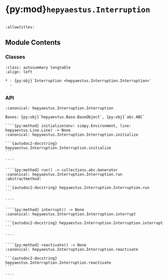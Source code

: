 # {py:mod}`hepyaestus.Interruption`

```{py:module} hepyaestus.Interruption
```

```{autodoc2-docstring} hepyaestus.Interruption
:allowtitles:
```

## Module Contents

### Classes

````{list-table}
:class: autosummary longtable
:align: left

* - {py:obj}`Interruption <hepyaestus.Interruption.Interruption>`
  -
````

### API

`````{py:class} Interruption(id: str, name: str, victim: hepyaestus.StoreNode.StoreNode)
:canonical: hepyaestus.Interruption.Interruption

Bases: {py:obj}`hepyaestus.Base.BaseObject`, {py:obj}`abc.ABC`

````{py:method} initialize(env: simpy.Environment, line: hepyaestus.Line.Line) -> None
:canonical: hepyaestus.Interruption.Interruption.initialize

```{autodoc2-docstring} hepyaestus.Interruption.Interruption.initialize
```

````

````{py:method} run() -> collections.abc.Generator
:canonical: hepyaestus.Interruption.Interruption.run
:abstractmethod:

```{autodoc2-docstring} hepyaestus.Interruption.Interruption.run
```

````

````{py:method} interrupt() -> None
:canonical: hepyaestus.Interruption.Interruption.interrupt

```{autodoc2-docstring} hepyaestus.Interruption.Interruption.interrupt
```

````

````{py:method} reactivate() -> None
:canonical: hepyaestus.Interruption.Interruption.reactivate

```{autodoc2-docstring} hepyaestus.Interruption.Interruption.reactivate
```

````

`````
